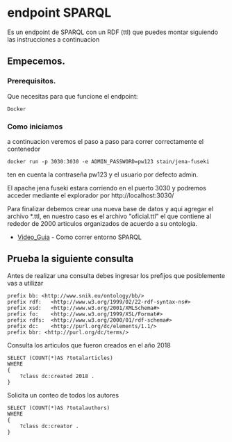 # endpoint SPARQL

Es un endpoint de SPARQL con un RDF (ttl) que puedes montar siguiendo las instrucciones a continuacion

## Empecemos.

### Prerequisitos.

Que necesitas para que funcione el endpoint:

```
Docker
```

### Como iniciamos 

a continuacion veremos el paso a paso para correr correctamente el contenedor


```
docker run -p 3030:3030 -e ADMIN_PASSWORD=pw123 stain/jena-fuseki
```

ten en cuenta la contraseña pw123 y el usuario por defecto admin.

El apache jena fuseki estara corriendo en el puerto 3030 y podremos acceder mediante el explorador por http://localhost:3030/



Para finalizar debemos crear una nueva base de datos y aqui agregar el archivo *.ttl, en nuestro caso es el archivo "oficial.ttl" el que contiene al rededor de 2000 articulos organizados de acuerdo a su ontologia.

* [Video_Guia](https://drive.google.com/file/d/1_PiqGZM3J25BJ3_3eJ8h1c-WaIY_3RI0/view?usp=sharing) - Como correr entorno SPARQL

## Prueba la siguiente consulta

Antes de realizar una consulta debes ingresar los prefijos que posiblemente vas a utilizar

```
prefix bb: <http://www.snik.eu/ontology/bb/>
prefix rdf:   <http://www.w3.org/1999/02/22-rdf-syntax-ns#> 
prefix xsd:   <http://www.w3.org/2001/XMLSchema#> 
prefix fo:    <http://www.w3.org/1999/XSL/Format#> 
prefix rdfs:  <http://www.w3.org/2000/01/rdf-schema#> 
prefix dc:    <http://purl.org/dc/elements/1.1/> 
prefix bbr: <http://purl.org/dc/terms/> 
```
Consulta los articulos que fueron creados en el año 2018
```
SELECT (COUNT(*)AS ?totalarticles)
WHERE
{
    ?class dc:created 2018 .
}
```
Solicita un conteo de todos los autores

```
SELECT (COUNT(*)AS ?totalauthors)
WHERE
{
    ?class dc:creator .
}
```


